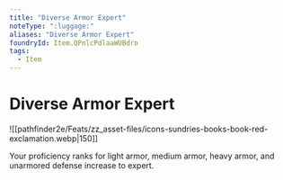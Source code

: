 ```yaml
---
title: "Diverse Armor Expert"
noteType: ":luggage:"
aliases: "Diverse Armor Expert"
foundryId: Item.QPnlcPdlaaWUBdro
tags:
  - Item
---
```


# Diverse Armor Expert
![[pathfinder2e/Feats/zz_asset-files/icons-sundries-books-book-red-exclamation.webp|150]]

Your proficiency ranks for light armor, medium armor, heavy armor, and unarmored defense increase to expert.
